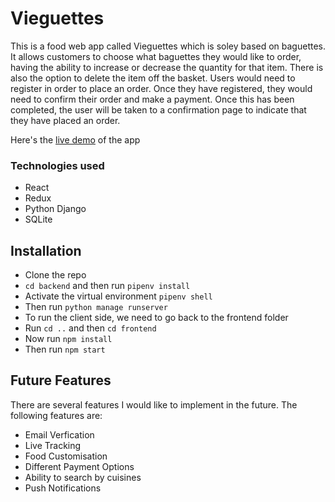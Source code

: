 # Vieguettes

This is a food web app called Vieguettes which is soley based on baguettes. It allows customers to choose what baguettes they would like to order, having the ability to increase or decrease the quantity for that item. There is also the option to delete the item off the basket.
Users would need to register in order to place an order.
Once they have registered, they would need to confirm their order and make a payment.
Once this has been completed, the user will be taken to a confirmation page to indicate that they have placed an order.

Here's the [live demo](https://vieguettes.netlify.app/) of the app

### Technologies used

- React
- Redux
- Python Django
- SQLite

## Installation

- Clone the repo
- `cd backend` and then run `pipenv install`
- Activate the virtual environment `pipenv shell`
- Then run `python manage runserver`
- To run the client side, we need to go back to the frontend folder
- Run `cd ..` and then `cd frontend`
- Now run `npm install`
- Then run `npm start`

## Future Features

There are several features I would like to implement in the future. The following features are:

- Email Verfication
- Live Tracking
- Food Customisation
- Different Payment Options
- Ability to search by cuisines
- Push Notifications
